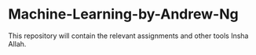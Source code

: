 # Machine-Learning-by-Andrew-Ng
This repository will contain the relevant assignments and other tools  Insha Allah.
